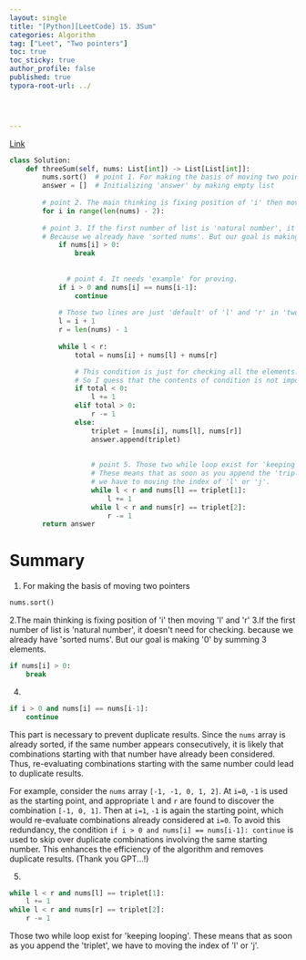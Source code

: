 ```yaml
---
layout: single
title: "[Python][LeetCode] 15. 3Sum"
categories: Algorithm
tag: ["Leet", "Two pointers"]
toc: true
toc_sticky: true
author_profile: false
published: true
typora-root-url: ../




---
```


[Link](https://leetcode.com/problems/3sum/description/)

```python
class Solution:
    def threeSum(self, nums: List[int]) -> List[List[int]]:
        nums.sort()  # point 1. For making the basis of moving two pointers
        answer = []  # Initializing 'answer' by making empty list
        
        # point 2. The main thinking is fixing position of 'i' then moving 'l' and 'r'
        for i in range(len(nums) - 2):  
          
        # point 3. If the first number of list is 'natural number', it doesn't need for checking.
        # Because we already have 'sorted nums'. But our goal is making '0' by summing 3 elements.
            if nums[i] > 0:
                break  
              
              
              # point 4. It needs 'example' for proving.
            if i > 0 and nums[i] == nums[i-1]:
                continue  
            
            # Those two lines are just 'default' of 'l' and 'r' in 'two pointer' problem
            l = i + 1  
            r = len(nums) - 1 
            
            while l < r:  
                total = nums[i] + nums[l] + nums[r]

                # This condition is just for checking all the elements.
                # So I guess that the contents of condition is not important
                if total < 0: 
                    l += 1 
                elif total > 0:
                    r -= 1  
                else:
                    triplet = [nums[i], nums[l], nums[r]]  
                    answer.append(triplet)  
                    
                    
                    # point 5. Those two while loop exist for 'keeping looping'
                    # These means that as soon as you append the 'triplet',
                    # we have to moving the index of 'l' or 'j'.
                    while l < r and nums[l] == triplet[1]:
                        l += 1  
                    while l < r and nums[r] == triplet[2]:
                        r -= 1  
        return answer  

```

# Summary

1. For making the basis of moving two pointers

```python
nums.sort() 
```

2.The main thinking is fixing position of 'i' then moving 'l' and 'r'
3.If the first number of list is 'natural number', it doesn't need for checking. because we already have 'sorted nums'. But our goal is making '0' by summing 3 elements.

```python
if nums[i] > 0:
    break  
```

4.
```python
if i > 0 and nums[i] == nums[i-1]:
    continue  
```
This part is necessary to prevent duplicate results. Since the `nums` array is already sorted, if the same number appears consecutively, it is likely that combinations starting with that number have already been considered. Thus, re-evaluating combinations starting with the same number could lead to duplicate results.

For example, consider the `nums` array `[-1, -1, 0, 1, 2]`. At `i=0`, `-1` is used as the starting point, and appropriate `l` and `r` are found to discover the combination `[-1, 0, 1]`. Then at `i=1`, `-1` is again the starting point, which would re-evaluate combinations already considered at `i=0`. To avoid this redundancy, the condition `if i > 0 and nums[i] == nums[i-1]: continue` is used to skip over duplicate combinations involving the same starting number. This enhances the efficiency of the algorithm and removes duplicate results. (Thank you GPT...!)

5.

```python
while l < r and nums[l] == triplet[1]:
    l += 1  
while l < r and nums[r] == triplet[2]:
    r -= 1  
```

Those two while loop exist for 'keeping looping'. These means that as soon as you append the 'triplet', we have to moving the index of 'l' or 'j'.

